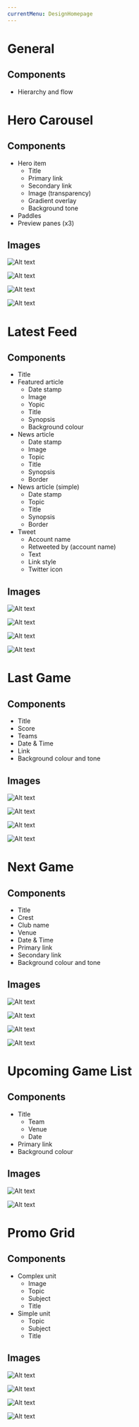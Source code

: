 ```yaml
---
currentMenu: DesignHomepage
---
```

General
============

Components
-------------
* Hierarchy and flow


Hero Carousel
============

Components
-------------
* Hero item
	* Title
	* Primary link
	* Secondary link
	* Image (transparency)
	* Gradient overlay
	* Background tone
* Paddles
* Preview panes (x3)


Images
-------------
![Alt text](M11_HomepageCarousel_320.png)

![Alt text](M11_HomepageCarousel_640.png)

![Alt text](M11_HomepageCarousel_1004.png)

![Alt text](M11_HomepageCarousel_1366.png)

Latest Feed
============

Components
-------------
* Title
* Featured article
	* Date stamp
	* Image
	* Yopic
	* Title
	* Synopsis
	* Background colour
* News article
	* Date stamp
	* Image
	* Topic
	* Title
	* Synopsis
	* Border
* News article (simple)
	* Date stamp
	* Topic
	* Title
	* Synopsis
	* Border
* Tweet
	* Account name
	* Retweeted by (account name)
	* Text
	* Link style
	* Twitter icon


Images
-------------
![Alt text](M12_LatestFeed_320.png)

![Alt text](M12_LatestFeed_640.png)

![Alt text](M12_LatestFeed_1004.png)

![Alt text](M12_LatestFeed_1366.png)

Last Game
============

Components
-------------
* Title
* Score
* Teams
* Date & Time
* Link
* Background colour and tone


Images
-------------
![Alt text](M13_LastGame_320.png)

![Alt text](M13_LastGame_640.png)

![Alt text](M13_LastGame_1004.png)

![Alt text](M13_LastGame_1366.png)

Next Game
============

Components
-------------
* Title
* Crest
* Club name
* Venue
* Date & Time
* Primary link
* Secondary link
* Background colour and tone


Images
-------------
![Alt text](M14_NextGame_320.png)

![Alt text](M14_NextGame_640.png)

![Alt text](M14_NextGame_1004.png)

![Alt text](M14_NextGame_1366.png)

Upcoming Game List
============

Components
-------------
* Title
	* Team
	* Venue
	* Date
* Primary link
* Background colour


Images
-------------
![Alt text](M15_UpcomingGames_1004.png)

![Alt text](M15_UpcomingGames_1366.png)

Promo Grid
============

Components
-------------
* Complex unit
	* Image
	* Topic
	* Subject
	* Title
* Simple unit
	* Topic
	* Subject
	* Title


Images
-------------
![Alt text](M15_PromoGrid_320.png)

![Alt text](M15_PromoGrid_640.png)

![Alt text](M15_PromoGrid_1004.png)

![Alt text](M15_PromoGrid_1366.png)

